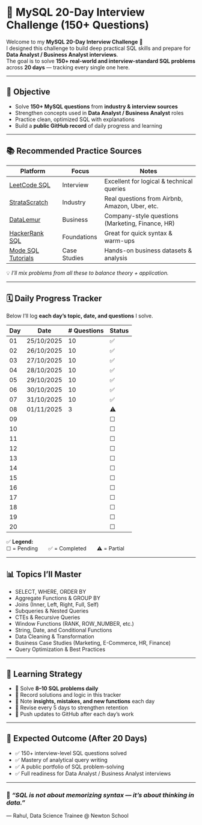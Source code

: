 # 🧠 MySQL 20-Day Interview Challenge (150+ Questions)

Welcome to my **MySQL 20-Day Interview Challenge** 🚀  
I designed this challenge to build deep practical SQL skills and prepare for **Data Analyst / Business Analyst interviews**.  
The goal is to solve **150+ real-world and interview-standard SQL problems** across **20 days** — tracking every single one here.

---

## 🎯 Objective

- Solve **150+ MySQL questions** from **industry & interview sources**
- Strengthen concepts used in **Data Analyst / Business Analyst** roles
- Practice clean, optimized SQL with explanations
- Build a **public GitHub record** of daily progress and learning

---

## 📚 Recommended Practice Sources

| Platform | Focus | Notes |
|-----------|--------|-------|
| [LeetCode SQL](https://leetcode.com/problemset/database/) | Interview | Excellent for logical & technical queries |
| [StrataScratch](https://www.stratascratch.com/) | Industry | Real questions from Airbnb, Amazon, Uber, etc. |
| [DataLemur](https://datalemur.com/questions) | Business | Company-style questions (Marketing, Finance, HR) |
| [HackerRank SQL](https://www.hackerrank.com/domains/sql) | Foundations | Great for quick syntax & warm-ups |
| [Mode SQL Tutorials](https://mode.com/sql-tutorial/) | Case Studies | Hands-on business datasets & analysis |

💡 *I’ll mix problems from all these to balance theory + application.*

---

## 🗓️ Daily Progress Tracker

Below I’ll log **each day’s topic, date, and questions** I solve.  


| Day | Date | # Questions |  Status |
|-----|------|--------------|---------|
| 01 | 25/10/2025 | 10 | ✅ |
| 02 | 26/10/2025 | 10 | ✅ |
| 03 | 27/10/2025 | 10 | ✅ |
| 04 |28/10/2025 | 10 | ✅ |
| 05 |29/10/2025 | 10 | ✅ |
| 06 |30/10/2025 | 10 | ✅ |
| 07 | 31/10/2025 | 10 | ✅ |
| 08 |  01/11/2025 | 3 | ⚠️ |
| 09 |  |  | ☐ |
| 10 |  |  | ☐ |
| 11 |  |  | ☐ |
| 12 |  |  | ☐ |
| 13 |  |  | ☐ |
| 14 |  |  | ☐ |
| 15 |  |  | ☐ |
| 16 |  |  | ☐ |
| 17 |  |  | ☐ |
| 18 |  |  | ☐ |
| 19 |  |  | ☐ |
| 20 |  |  | ☐ |

✅ **Legend:**  
☐ = Pending  ✅ = Completed  ⚠️ = Partial

---

## 📊 Topics I’ll Master

- SELECT, WHERE, ORDER BY  
- Aggregate Functions & GROUP BY  
- Joins (Inner, Left, Right, Full, Self)  
- Subqueries & Nested Queries  
- CTEs & Recursive Queries  
- Window Functions (RANK, ROW_NUMBER, etc.)  
- String, Date, and Conditional Functions  
- Data Cleaning & Transformation  
- Business Case Studies (Marketing, E-Commerce, HR, Finance)  
- Query Optimization & Best Practices  

---

## 🧠 Learning Strategy

- 🔸 Solve **8–10 SQL problems daily**
- 🔸 Record solutions and logic in this tracker
- 🔸 Note **insights, mistakes, and new functions** each day
- 🔸 Revise every 5 days to strengthen retention
- 🔸 Push updates to GitHub after each day’s work

---

## 🏁 Expected Outcome (After 20 Days)

- ✅ 150+ interview-level SQL questions solved  
- ✅ Mastery of analytical query writing  
- ✅ A public portfolio of SQL problem-solving  
- ✅ Full readiness for Data Analyst / Business Analyst interviews  

---

### 🧩 *“SQL is not about memorizing syntax — it’s about thinking in data.”*  
— Rahul, Data Science Trainee @ Newton School
